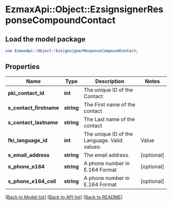 # EzmaxApi::Object::EzsignsignerResponseCompoundContact

## Load the model package
```perl
use EzmaxApi::Object::EzsignsignerResponseCompoundContact;
```

## Properties
Name | Type | Description | Notes
------------ | ------------- | ------------- | -------------
**pki_contact_id** | **int** | The unique ID of the Contact | 
**s_contact_firstname** | **string** | The First name of the contact | 
**s_contact_lastname** | **string** | The Last name of the contact | 
**fki_language_id** | **int** | The unique ID of the Language.  Valid values:  |Value|Description| |-|-| |1|French| |2|English| | 
**s_email_address** | **string** | The email address. | [optional] 
**s_phone_e164** | **string** | A phone number in E.164 Format | [optional] 
**s_phone_e164_cell** | **string** | A phone number in E.164 Format | [optional] 

[[Back to Model list]](../README.md#documentation-for-models) [[Back to API list]](../README.md#documentation-for-api-endpoints) [[Back to README]](../README.md)


